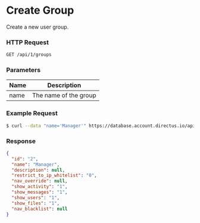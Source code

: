 # Create Group

Create a new user group.

### HTTP Request

```bash
GET /api/1/groups
```

### Parameters

Name | Description
---- | ------------
name | The name of the group

### Example Request

```bash
$ curl --data "name='Manager'" https://database.account.directus.io/api/1/groups
```

### Response
```json
{
  "id": "2",
  "name": "Manager",
  "description": null,
  "restrict_to_ip_whitelist": "0",
  "nav_override": null,
  "show_activity": "1",
  "show_messages": "1",
  "show_users": "1",
  "show_files": "1",
  "nav_blacklist": null
}
```